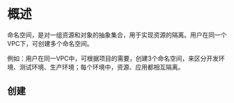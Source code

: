 # 概述
命名空间，是对一组资源和对象的抽象集合，用于实现资源的隔离。用户在同一个VPC下，可创建多个命名空间。

例如：用户在同一VPC中，可根据项目的需要，创建3个命名空间，来区分开发环境、测试环境、生产环境；每个环境中，资源、应用都相互隔离。
 

## 创建
